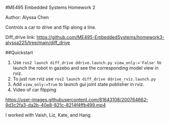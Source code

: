 #ME495 Embedded Systems Homework 2

Author: Alyssa Chen

Controls a car to drive and flip along a line.


Diff_drive link: 
https://github.com/ME495-EmbeddedSystems/homework3-alyssa225/tree/main/diff_drive

##Quickstart
1. Use `ros2 launch diff_drive ddrive.launch.py view_only:='False'` to launch the robot in gazebo and see the corresponding model view in rviz.
2. To just run rviz use `ros2 launch diff_drive ddrive_rviz.launch.py`
3. Add `view_only:=True` to launch gui joint state publisher in rviz.
4. Video of car filpping 

https://user-images.githubusercontent.com/81643108/200764662-9d3c2fa3-da2b-40e8-821c-8214f4ffb499.mp4


I worked with Vaish, Liz, Kate, and Hang 


